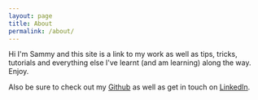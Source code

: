 ```yaml
---
layout: page
title: About
permalink: /about/
---
```


Hi I'm Sammy and this site is a link to my work as well as tips, tricks, tutorials and everything else I've learnt (and am learning) along the way. Enjoy.

Also be sure to check out my
[Github](https://github.com/mghendi/)
    as well as get in touch on
[LinkedIn](https://www.linkedin.com/in/mwamburi/).